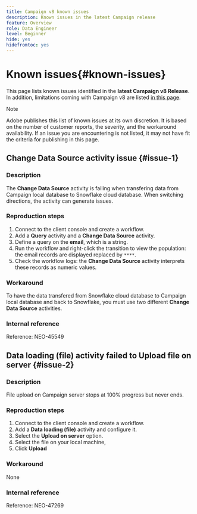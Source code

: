 ```yaml
---
title: Campaign v8 known issues
description: Known issues in the latest Campaign release
feature: Overview
role: Data Engineer
level: Beginner
hide: yes
hidefromtoc: yes
---
```

# Known issues{#known-issues}

This page lists known issues identified in the **latest Campaign v8 Release**. In addition, limitations coming with Campaign v8 are listed [in this page](known-limitations.md).


>[!NOTE]
>
>Adobe publishes this list of known issues at its own discretion. It is based on the number of customer reports, the severity, and the workaround availability. If an issue you are encountering is not listed, it may not have fit the criteria for publishing in this page.

## Change Data Source activity issue {#issue-1}

### Description

The **Change Data Source** activity is failing when transfering data from Campaign local database to Snowflake cloud database. When switching directions, the activity can generate issues.

### Reproduction steps

1. Connect to the client console and create a workflow.
1. Add a **Query** activity and a **Change Data Source** activity.
1. Define a query on the **email**, which is a string.
1. Run the workflow and right-click the transition to view the population: the email records are displayed replaced by `****`.
1. Check the workflow logs: the **Change Data Source** activity interprets these records as numeric values.

### Workaround

To have the data transfered from Snowflake cloud database to Campaign local database and back to Snowflake, you must use two different **Change Data Source** activities.

### Internal reference

Reference: NEO-45549 


## Data loading (file) activity failed to Upload file on server {#issue-2}

### Description

File upload on Campaign server stops at 100% progress but never ends.

### Reproduction steps

1. Connect to the client console and create a workflow.
1. Add a **Data loading (file)** activity and configure it.
1. Select the **Upload on server** option.
1. Select the file on your local machine,
1. Click **Upload**

### Workaround

None

### Internal reference

Reference: NEO-47269